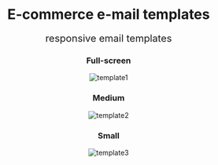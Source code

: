 <h1 align="center">
  E-commerce e-mail templates
</h1>

<p style="font-size: 20px; text-align: center">responsive email templates</p>

<div style="text-align: center">
<h3>Full-screen</h3>

![template1](https://user-images.githubusercontent.com/56568406/109888818-f987d500-7c62-11eb-8773-8468f2a07b70.PNG)

</div>

<div style="text-align: center">
<h3>Medium</h3>

![template2](https://user-images.githubusercontent.com/56568406/109888902-1f14de80-7c63-11eb-82f2-33fa1d6bd820.PNG)

</div>

<div style="text-align: center">

<h3>Small</h3>

![template3](https://user-images.githubusercontent.com/56568406/109888958-3227ae80-7c63-11eb-985e-717457171e3a.PNG)

</div>
